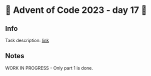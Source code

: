 # 🎄 Advent of Code 2023 - day 17 🎄

## Info

Task description: [link](https://adventofcode.com/2023/day/17)

## Notes

WORK IN PROGRESS - Only part 1 is done.